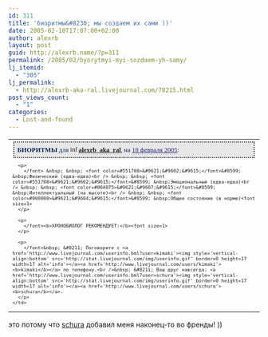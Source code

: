 ```yaml
---
id: 311
title: 'биоритмы&#8230; мы создаем их сами ))'
date: 2005-02-18T17:07:00+02:00
author: alexrb
layout: post
guid: http://alexrb.name/?p=311
permalink: /2005/02/byorytmyi-myi-sozdaem-yh-samy/
lj_itemid:
  - "305"
lj_permalink:
  - http://alexrb-aka-ral.livejournal.com/78215.html
post_views_count:
  - "1"
categories:
  - Lost-and-found
---
```

<center>
  </p> <table border=0 cellspacing=0 cellpadding=0> 
  
  <tr>
    <td>
      <p style='text-align:left;margin:2px;padding:6px;font-family:Tahoma;font-size:13px;background-color:#e8e6e6;border: dotted 2px #393737;color:#012354'>
        <b>БИОРИТМЫ</b> для <a href='http://www.livejournal.com/userinfo.bml?user=alexrb_aka_ral'><img style='vertical-align:bottom' src='http://stat.livejournal.com/img/userinfo.gif' border=0 height=17 width=17 alt='info'></a><a href='http://www.livejournal.com/users/alexrb_aka_ral'><b>alexrb_aka_ral</b></a>, на <font color='#222279'><u>18 февраля 2005</u></font>:<font size=1>
      </p>
      
      <p>
        </font> &nbsp; &nbsp; <font color=#551708>&#9621;&#9602;&#9615;</font>&#8599; &nbsp;Физический (едва-едва)<br /> &nbsp; &nbsp; <font color=#551708>&#9621;&#9602;&#9615;</font>&#8599; &nbsp;Эмоциональный (едва-едва)<br /> &nbsp; &nbsp; <font color=#00A075>&#9621;&#9607;&#9615;</font>&#8599; &nbsp;Интеллектуальный (на высоте)<br /> &nbsp; &nbsp; <font color=#000000>&#9621;&#9604;&#9615;</font>&#8599; &nbsp;Общее состояние (в норме)<font size=1>
      </p>
      
      <p>
        </font><b>ХРОНОБИОЛОГ РЕКОМЕНДУЕТ:</b><font size=1>
      </p>
      
      <p>
        </font>&nbsp; &#8211; Поговорите с <a href='http://www.livejournal.com/userinfo.bml?user=kimaki'><img style='vertical-align:bottom' src='http://stat.livejournal.com/img/userinfo.gif' border=0 height=17 width=17 alt='info'></a><a href='http://www.livejournal.com/users/kimaki'><b>kimaki</b></a> по телефону.<br />&nbsp; &#8211; Ваш друг навсегда: <a href='http://www.livejournal.com/userinfo.bml?user=schura'><img style='vertical-align:bottom' src='http://stat.livejournal.com/img/userinfo.gif' border=0 height=17 width=17 alt='info'></a><a href='http://www.livejournal.com/users/schura'><b>schura</b></a>.
      </p>
    </td>
  </tr></table> 
  
  <p>
    </center>
  </p>
  
  <p>
    это потому что <a href="http://schura.livejournal.com/" class="lj-user">schura</a> добавил меня наконец-то во френды! ))
  </p>